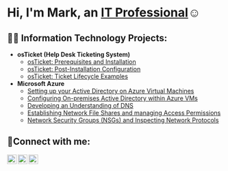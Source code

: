 <h1>Hi, I'm Mark, an <a href="https://www.linkedin.com/in/mark-libador-439482183/">IT Professional</a>☺</h1>

<h2>👨‍💻 Information Technology Projects:</h2>

- <b>osTicket (Help Desk Ticketing System)</b>
  - [osTicket: Prerequisites and Installation](https://github.com/marklibador/osticket-prereqs)
  - [osTicket: Post-Installation Configuration](https://github.com/marklibador/osTicket-PostConfiguration)
  - [osTicket: Ticket Lifecycle Examples](https://github.com/marklibador/osTicket-Ticket-Lifecycle-Examples)
- <b>Microsoft Azure</b>
  - [Setting up your Active Directory on Azure Virtual Machines](https://github.com/marklibador/Create-Resource-Group)
  - [Configuring On-premises Active Directory within Azure VMs](https://github.com/marklibador/AD-Configuration)
  - [Developing an Understanding of DNS](https://github.com/marklibador/DNS-Intuition)
  - [Establishing Network File Shares and managing Access Permissions](https://github.com/marklibador/N_F_S)
  - [Network Security Groups (NSGs) and Inspecting Network Protocols](https://github.com/marklibador/azure-network-protocols)

<h2>🤳Connect with me:</h2>

[<img align="left" alt="Josh | Twitter" width="22px" src="https://cdn.jsdelivr.net/npm/simple-icons@v3/icons/twitter.svg" />][twitter]
[<img align="left" alt="Josh | LinkedIn" width="22px" src="https://cdn.jsdelivr.net/npm/simple-icons@v3/icons/linkedin.svg" />][linkedin]
[<img align="left" alt="Josh | Instagram" width="22px" src="https://cdn.jsdelivr.net/npm/simple-icons@v3/icons/instagram.svg" />][instagram]

[twitter]: https://twitter.com/LibadorMark
[instagram]: https://www.instagram.com/markl142
[linkedin]: https://www.linkedin.com/in/mark-libador-439482183/
